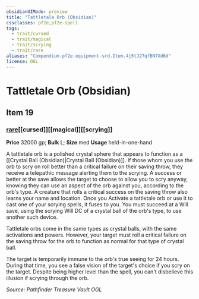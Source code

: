 ```yaml
---
obsidianUIMode: preview
title: "Tattletale Orb (Obsidian)"
cssclasses: pf2e,pf2e-spell
tags:
  - trait/cursed
  - trait/magical
  - trait/scrying
  - trait/rare
aliases: "Compendium.pf2e.equipment-srd.Item.4j5tJ27qfBN7Xd6d"
license: OGL
---
```

# Tattletale Orb (Obsidian)
## Item 19
### [rare](rare "Rare Rarity Trait")[[cursed]][[magical]][[scrying]]


**Price** 32000 gp; 
**Bulk** L; **Size** med
**Usage** held-in-one-hand

A tattletale orb is a polished crystal sphere that appears to function as a [[Crystal Ball (Obsidian)|Crystal Ball (Obsidian)]]. If those whom you use the orb to scry on roll better than a critical failure on their saving throw, they receive a telepathic message alerting them to the scrying. A success or better at the save allows the target to choose to allow you to scry anyway, knowing they can use an aspect of the orb against you, according to the orb's type. A creature that rolls a critical success on the saving throw also learns your name and location. Once you Activate a tattletale orb or use it to cast one of your scrying spells, it fuses to you. You must succeed at a Will save, using the scrying Will DC of a crystal ball of the orb's type, to use another such device.

Tattletale orbs come in the same types as crystal balls, with the same activations and powers. However, your target must roll a critical failure on the saving throw for the orb to function as normal for that type of crystal ball.

The target is temporarily immune to the orb's true seeing for 24 hours. During that time, you see a false vision of the target's choice if you scry on the target. Despite being higher level than the spell, you can't disbelieve this illusion if scrying through the orb.

*Source: Pathfinder Treasure Vault*
*OGL*